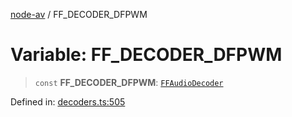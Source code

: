 [node-av](../globals.md) / FF\_DECODER\_DFPWM

# Variable: FF\_DECODER\_DFPWM

> `const` **FF\_DECODER\_DFPWM**: [`FFAudioDecoder`](../type-aliases/FFAudioDecoder.md)

Defined in: [decoders.ts:505](https://github.com/seydx/av/blob/f8631fc881b394300b1479f511d55cf1c370a87f/src/constants/decoders.ts#L505)
